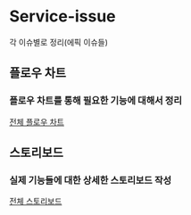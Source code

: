 # Service-issue
각 이슈별로 정리(에픽 이슈들)

## 플로우 차트
### 플로우 차트를 통해 필요한 기능에 대해서 정리 

[전체 플로우 차트](https://whimsical.com/9BGds6GBGfZW37wZWCj8ND)

## 스토리보드 
### 실제 기능들에 대한 상세한 스토리보드 작성 

[전체 스토리보드](https://docs.google.com/presentation/d/1gumKO5PowuMfmvoOUXXqqzcWQhtAgiZ-ZHoicqj-Cy4/edit?usp=sharing)
